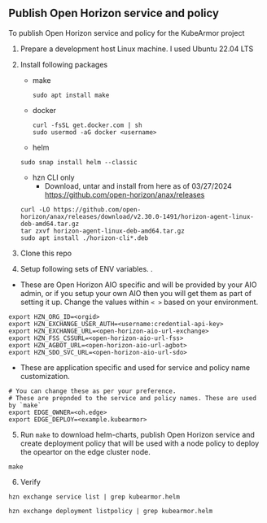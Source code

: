 ## Publish Open Horizon service and policy

To publish Open Horizon service and policy for the KubeArmor project
1. Prepare a development host Linux machine. I used Ubuntu 22.04 LTS
2. Install following packages
   - make
     ```
     sudo apt install make
     ```
   - docker
     ```
     curl -fsSL get.docker.com | sh
     sudo usermod -aG docker <username>
     ```
   - helm
   ```
   sudo snap install helm --classic
   ```
   - hzn CLI only
     - Download, untar and install from here as of 03/27/2024 https://github.com/open-horizon/anax/releases 
    ```
    curl -LO https://github.com/open-horizon/anax/releases/download/v2.30.0-1491/horizon-agent-linux-deb-amd64.tar.gz
    tar zxvf horizon-agent-linux-deb-amd64.tar.gz
    sudo apt install ./horizon-cli*.deb
    ``` 

3. Clone this repo
4. Setup following sets of ENV variables. .
- These are Open Horizon AIO specific and will be provided by your AIO admin, or if you setup your own AIO then you will get them as part of setting it up. Change the values within `< >` based on your environment.
```
export HZN_ORG_ID=<orgid>
export HZN_EXCHANGE_USER_AUTH=<username:credential-api-key>
export HZN_EXCHANGE_URL=<open-horizon-aio-url-exchange>
export HZN_FSS_CSSURL=<open-horizon-aio-url-fss>
export HZN_AGBOT_URL=<open-horizon-aio-url-agbot>
export HZN_SDO_SVC_URL=<open-horizon-aio-url-sdo>
```
- These are application specific and used for service and policy name customization.
```
# You can change these as per your preference.
# These are prepnded to the service and policy names. These are used by `make` 
export EDGE_OWNER=<oh.edge>
export EDGE_DEPLOY=<example.kubearmor>
```


5. Run `make` to download helm-charts, publish Open Horizon service and create deployment policy that will be used with a node policy to deploy the opeartor on the edge cluster node. 
```
make
```
6. Verify
```
hzn exchange service list | grep kubearmor.helm

hzn exchange deployment listpolicy | grep kubearmor.helm
```
